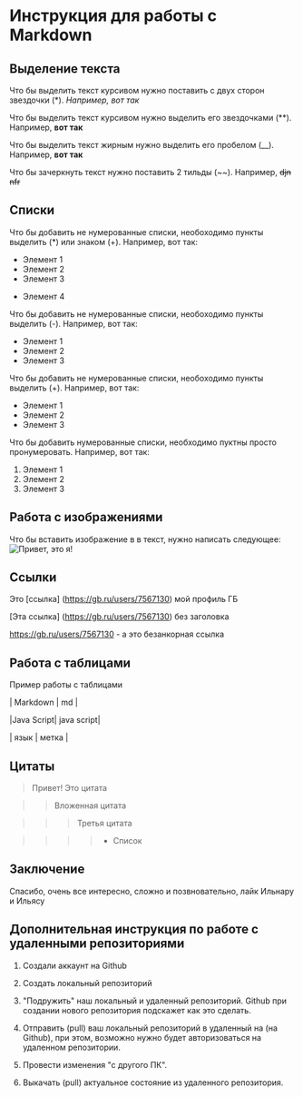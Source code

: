 # Инструкция для работы с Markdown

## Выделение текста

Что бы выделить текст курсивом нужно 
поставить с двух сторон звездочки (*).
*Например, вот так*

Что бы выделить текст курсивом нужно 
выделить его звездочками (**).
 Например, 
 **вот так**

 Что бы выделить текст жирным нужно 
выделить его пробелом (__).
Например,
__вот так__

 Что бы зачеркнуть текст нужно 
 поставить 2 тильды (~~).
Например,
~~djn nfr~~



## Списки

Что бы добавить не нумерованные списки,
необоходимо пункты выделить (*) или знаком (+).
Например, вот так:
* Элемент 1
* Элемент 2
* Элемент 3
+ Элемент 4

Что бы добавить не нумерованные списки,
необоходимо пункты выделить (-).
Например, вот так:
- Элемент 1
- Элемент 2
- Элемент 3

Что бы добавить не нумерованные списки,
необоходимо пункты выделить (+).
Например, вот так:
+ Элемент 1
+ Элемент 2
+ Элемент 3


Что бы добавить нумерованные списки,
необходимо пуктны просто пронумеровать.
Например, вот так:
1. Элемент 1
2. Элемент 2
3. Элемент 3 


## Работа с изображениями

Что бы вставить изображение в в текст,
нужно написать следующее:
![Привет, это я!](foto.jpg)

## Ссылки

Это [ссылка] (https://gb.ru/users/7567130) мой профиль ГБ

[Эта ссылка] (https://gb.ru/users/7567130) без заголовка

https://gb.ru/users/7567130 - а это безанкорная ссылка

## Работа с таблицами

Пример работы с таблицами

|  Markdown  | md |

|Java Script| java script|

| язык | метка |



## Цитаты

> Привет! Это цитата

>> Вложенная цитата

>>>Третья цитата

>>>> * Список

## Заключение

Спасибо, очень все интересно, сложно и позвновательно, лайк Ильнару и Ильясу

## Дополнительная инструкция по работе с удаленными репозиториями

1. Создали аккаунт на Github

2. Создать локальный репозиторий

3. "Подружить" наш локальный и удаленный репозиторий. Github при создании нового репозитория подскажет как это сделать.

4. Отправить (pull) ваш локальный репозиторий в удаленный на (на Github), при этом, возможно нужно будет авторизоваться на удаленном репозитории.

5. Провести изменения "с другого ПК".

6. Выкачать (pull) актуальное состояние из удаленного репозитория.

